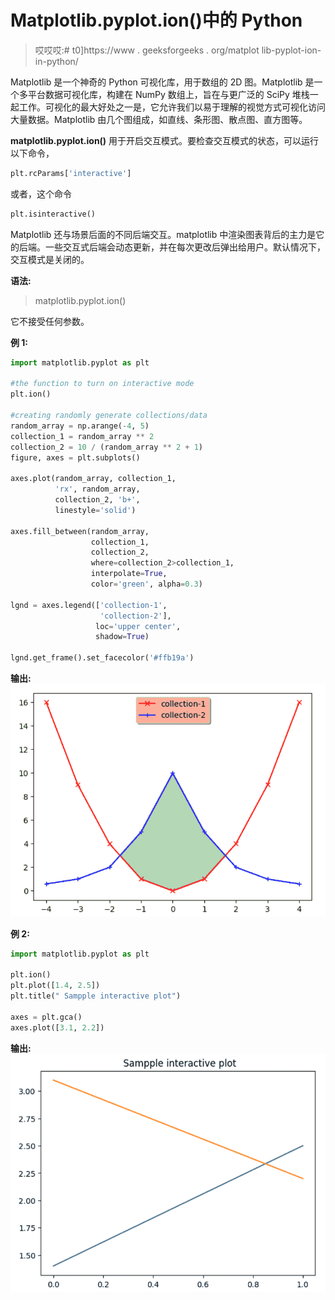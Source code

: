 # Matplotlib.pyplot.ion()中的 Python

> 哎哎哎:# t0]https://www . geeksforgeeks . org/matplot lib-pyplot-ion-in-python/

Matplotlib 是一个神奇的 Python 可视化库，用于数组的 2D 图。Matplotlib 是一个多平台数据可视化库，构建在 NumPy 数组上，旨在与更广泛的 SciPy 堆栈一起工作。可视化的最大好处之一是，它允许我们以易于理解的视觉方式可视化访问大量数据。Matplotlib 由几个图组成，如直线、条形图、散点图、直方图等。

**matplotlib.pyplot.ion()** 用于开启交互模式。要检查交互模式的状态，可以运行以下命令，

```py
plt.rcParams['interactive']

```

或者，这个命令

```py
plt.isinteractive()

```

Matplotlib 还与场景后面的不同后端交互。matplotlib 中渲染图表背后的主力是它的后端。一些交互式后端会动态更新，并在每次更改后弹出给用户。默认情况下，交互模式是关闭的。

**语法:**

> matplotlib.pyplot.ion()

它不接受任何参数。

**例 1:**

```py
import matplotlib.pyplot as plt

#the function to turn on interactive mode
plt.ion()

#creating randomly generate collections/data
random_array = np.arange(-4, 5)
collection_1 = random_array ** 2
collection_2 = 10 / (random_array ** 2 + 1)
figure, axes = plt.subplots()

axes.plot(random_array, collection_1,
          'rx', random_array,
          collection_2, 'b+', 
          linestyle='solid')

axes.fill_between(random_array, 
                  collection_1, 
                  collection_2,
                  where=collection_2>collection_1, 
                  interpolate=True,
                  color='green', alpha=0.3)

lgnd = axes.legend(['collection-1',
                    'collection-2'], 
                   loc='upper center', 
                   shadow=True)

lgnd.get_frame().set_facecolor('#ffb19a')
```

**输出:**
![matplotlib.pyplot.ion()](img/a00cdb5b390d357f6b529c79a4c593ec.png)

**例 2:**

```py
import matplotlib.pyplot as plt

plt.ion()
plt.plot([1.4, 2.5])
plt.title(" Sampple interactive plot")

axes = plt.gca()
axes.plot([3.1, 2.2])
```

**输出:**
![matplotlib.pyplot.ion()](img/a5371fa1300e0cce2f5bdebacff963c5.png)